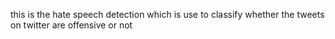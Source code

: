 this is the hate speech detection which is use to classify whether the tweets on twitter are offensive or not

